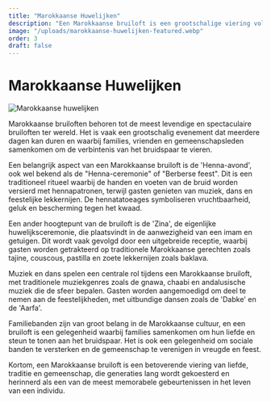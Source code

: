 ```yaml
---
title: "Marokkaanse Huwelijken"
description: "Een Marokkaanse bruiloft is een grootschalige viering vol traditie, muziek, dans, hennarituelen, heerlijk eten en familiebanden, waarin liefde en gemeenschap centraal staan."
image: "/uploads/marokkaanse-huwelijken-featured.webp"
order: 3
draft: false
---
```


# Marokkaanse Huwelijken

![Marokkaanse huwelijken](/uploads/marokkaanse-huwelijken-featured.jpg)

Marokkaanse bruiloften behoren tot de meest levendige en spectaculaire bruiloften ter wereld. Het is vaak een grootschalig evenement dat meerdere dagen kan duren en waarbij families, vrienden en gemeenschapsleden samenkomen om de verbintenis van het bruidspaar te vieren.

Een belangrijk aspect van een Marokkaanse bruiloft is de 'Henna-avond', ook wel bekend als de "Henna-ceremonie" of "Berberse feest". Dit is een traditioneel ritueel waarbij de handen en voeten van de bruid worden versierd met hennapatronen, terwijl gasten genieten van muziek, dans en feestelijke lekkernijen. De hennatatoeages symboliseren vruchtbaarheid, geluk en bescherming tegen het kwaad.

Een ander hoogtepunt van de bruiloft is de 'Zina', de eigenlijke huwelijksceremonie, die plaatsvindt in de aanwezigheid van een imam en getuigen. Dit wordt vaak gevolgd door een uitgebreide receptie, waarbij gasten worden getrakteerd op traditionele Marokkaanse gerechten zoals tajine, couscous, pastilla en zoete lekkernijen zoals baklava.

Muziek en dans spelen een centrale rol tijdens een Marokkaanse bruiloft, met traditionele muziekgenres zoals de gnawa, chaabi en andalusische muziek die de sfeer bepalen. Gasten worden aangemoedigd om deel te nemen aan de feestelijkheden, met uitbundige dansen zoals de 'Dabke' en de 'Aarfa'.

Familiebanden zijn van groot belang in de Marokkaanse cultuur, en een bruiloft is een gelegenheid waarbij families samenkomen om hun liefde en steun te tonen aan het bruidspaar. Het is ook een gelegenheid om sociale banden te versterken en de gemeenschap te verenigen in vreugde en feest.

Kortom, een Marokkaanse bruiloft is een betoverende viering van liefde, traditie en gemeenschap, die generaties lang wordt gekoesterd en herinnerd als een van de meest memorabele gebeurtenissen in het leven van een individu.